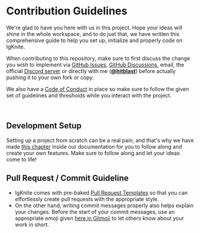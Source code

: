 # Contribution Guidelines

We're glad to have you here with us in this project. Hope your ideas will shine in the whole workspace, and to do just that, we have written this comprehensive guide to help you set up, initialize and properly code on IgKnite.

When contributing to this repository, make sure to first discuss the change you wish to implement via [GitHub Issues](https://github.com/IgKniteDev/IgKnite/issues), [GitHub Discussions](https://github.com/IgKniteDev/IgKnite/discussions), email, the official [Discord server](https://discord.gg/ftVPgrw54A) or directly with me ([**@hitblast**](https://github.com/hitblast)) before actually pushing it to your own fork or copy.

We also have a [Code of Conduct](./CODE_OF_CONDUCT.md) in place so make sure to follow the given set of guidelines and thresholds while you interact with the project.

<br>

## Development Setup

Setting up a project from scratch can be a real pain, and that's why we have made [this chapter](https://igknition.ml/docs/development.html) inside our documentation for you to follow along and create your own features. Make sure to follow along and let your ideas come to life! <br>

## Pull Request / Commit Guideline

- IgKnite comes with pre-baked [Pull Request Templates](https://docs.github.com/en/communities/using-templates-to-encourage-useful-issues-and-pull-requests/about-issue-and-pull-request-templates) so that you can effortlessly create pull requests with the appropriate style.
- On the other hand, writing commit messages properly also helps explain your changes. Before the start of your commit messages, use an appropriate emoji given [here in Gitmoji](https://gitmoji.dev/) to let others know about your work in short.